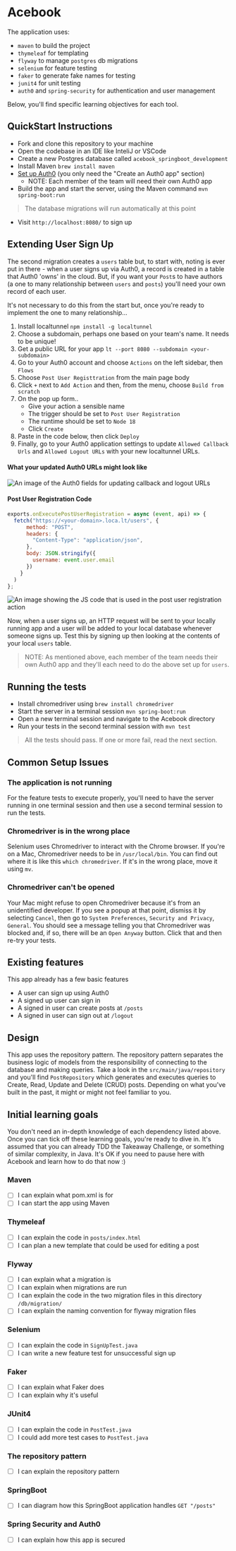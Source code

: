 # Acebook

The application uses:
  - `maven` to build the project
  - `thymeleaf` for templating
  - `flyway` to manage `postgres` db migrations
  - `selenium` for feature testing
  - `faker` to generate fake names for testing
  - `junit4` for unit testing
  - `auth0` and `spring-security` for authentication and user management
  
Below, you'll find specific learning objectives for each tool.

## QuickStart Instructions

- Fork and clone this repository to your machine
- Open the codebase in an IDE like InteliJ or VSCode
- Create a new Postgres database called `acebook_springboot_development`
- Install Maven `brew install maven`
- [Set up Auth0](https://journey.makers.tech/pages/auth0) (you only need the "Create an Auth0 app" section)
  - NOTE: Each member of the team will need their own Auth0 app
- Build the app and start the server, using the Maven command `mvn spring-boot:run`
> The database migrations will run automatically at this point
- Visit `http://localhost:8080/` to sign up

## Extending User Sign Up

The second migration creates a `users` table but, to start with, noting is ever put in there - when a user signs up via Auth0, a record is created in a table that Auth0 'owns' in the cloud. But, if you want your `Post`s to have authors (a one to many relationship between `users` and `posts`) you'll need your own record of each user.

It's not necessary to do this from the start but, once you're ready to implement the one to many relationship...

1. Install localtunnel `npm install -g localtunnel`
2. Choose a subdomain, perhaps one based on your team's name. It needs to be unique!
3. Get a public URL for your app `lt --port 8080 --subdomain <your-subdomain>`
4. Go to your Auth0 account and choose `Actions` on the left sidebar, then `Flows`
5. Choose `Post User Registtration` from the main page body
6. Click `+` next to `Add Action` and then, from the menu, choose `Build from scratch`
7. On the pop up form..
   - Give your action a sensible name
   - The trigger should be set to `Post User Registration`
   - The runtime should be set to `Node 18`
   - Click `Create`
8. Paste in the code below, then click `Deploy`
9. Finally, go to your Auth0 application settings to update `Allowed Callback Urls` and `Allowed Logout URLs` with your new localtunnel URLs.

#### What your updated Auth0 URLs might look like

![An image of the Auth0 fields for updating callback and logout URLs](/images/updated_urls.png)

#### Post User Registration Code

```js
exports.onExecutePostUserRegistration = async (event, api) => {
  fetch("https://<your-domain>.loca.lt/users", {
      method: "POST",
      headers: {
        "Content-Type": "application/json",
      },
      body: JSON.stringify({
        username: event.user.email
      })
    }
  )
};
```

![An image showing the JS code that is used in the post user registration action](/images/post_user_registration.png)

Now, when a user signs up, an HTTP request will be sent to your locally running app and a user will be added to your local database whenever someone signs up. Test this by signing up then looking at the contents of your local `users` table.

> NOTE: As mentioned above, each member of the team needs their own Auth0 app and they'll each need to do the above set up for `users`.

## Running the tests

- Install chromedriver using `brew install chromedriver`
- Start the server in a terminal session `mvn spring-boot:run`
- Open a new terminal session and navigate to the Acebook directory
- Run your tests in the second terminal session with `mvn test`

> All the tests should pass. If one or more fail, read the next section.

## Common Setup Issues

### The application is not running

For the feature tests to execute properly, you'll need to have the server running in one terminal session and then use a second terminal session to run the tests.

### Chromedriver is in the wrong place

Selenium uses Chromedriver to interact with the Chrome browser. If you're on a Mac, Chromedriver needs to be in `/usr/local/bin`. You can find out where it is like this `which chromedriver`. If it's in the wrong place, move it using `mv`.

### Chromedriver can't be opened

Your Mac might refuse to open Chromedriver because it's from an unidentified developer. If you see a popup at that point, dismiss it by selecting `Cancel`, then go to `System Preferences`, `Security and Privacy`, `General`. You should see a message telling you that Chromedriver was blocked and, if so, there will be an `Open Anyway` button. Click that and then re-try your tests.

## Existing features

This app already has a few basic features
* A user can sign up using Auth0
* A signed up user can sign in
* A signed in user can create posts at `/posts`
* A signed in user can sign out at `/logout`

## Design

This app uses the repository pattern. The repository pattern separates the business logic of models from the responsibility of connecting to the database and making queries. Take a look in the `src/main/java/repository` and you'll find `PostRepository` which generates and executes queries to Create, Read, Update and Delete (CRUD) posts. Depending on what you've built in the past, it might or might not feel familiar to you.

## Initial learning goals

You don't need an in-depth knowledge of each dependency listed above. Once you can tick off these learning goals,
you're ready to dive in.  It's assumed that you can already TDD the Takeaway Challenge, or something of similar
complexity, in Java. It's OK if you need to pause here with Acebook and learn how to do that now :)

### Maven
- [ ] I can explain what pom.xml is for
- [ ] I can start the app using Maven

### Thymeleaf
- [ ] I can explain the code in `posts/index.html`
- [ ] I can plan a new template that could be used for editing a post

### Flyway
- [ ] I can explain what a migration is
- [ ] I can explain when migrations are run
- [ ] I can explain the code in the two migration files in this directory `/db/migration/`
- [ ] I can explain the naming convention for flyway migration files

### Selenium
- [ ] I can explain the code in `SignUpTest.java`
- [ ] I can write a new feature test for unsuccessful sign up

### Faker
- [ ] I can explain what Faker does
- [ ] I can explain why it's useful

### JUnit4
- [ ] I can explain the code in `PostTest.java`
- [ ] I could add more test cases to `PostTest.java`

### The repository pattern
- [ ] I can explain the repository pattern

### SpringBoot
- [ ] I can diagram how this SpringBoot application handles `GET "/posts"`

### Spring Security and Auth0
- [ ] I can explain how this app is secured

